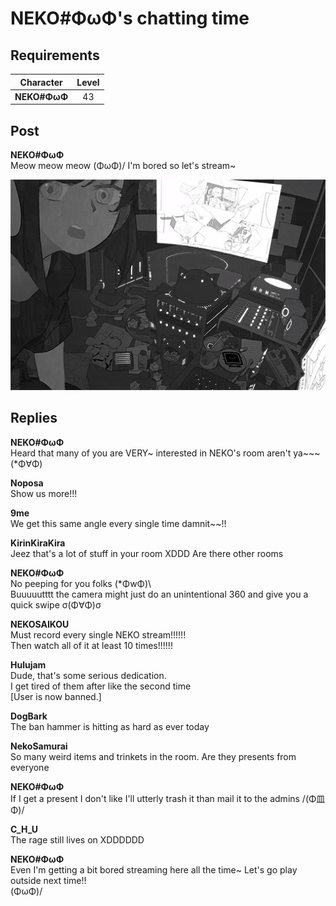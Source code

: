 # NEKO\#ΦωΦ's chatting time
## Requirements
| Character  |Level|
|------------|:---:|
|**NEKO#ΦωΦ**| 43  |

## Post
**NEKO#ΦωΦ**<br>
Meow meow meow (ΦωΦ)/ I'm bored so let's stream~

![n2801.png](./attachments/n2801.png)
## Replies
**NEKO#ΦωΦ**<br>
Heard that many of you are VERY~ interested in NEKO's room aren't ya~~~ (\*Φ∀Φ)

**Noposa**<br>
Show us more!!!

**9me**<br>
We get this same angle every single time damnit~~!!

**KirinKiraKira**<br>
Jeez that's a lot of stuff in your room XDDD Are there other rooms

**NEKO#ΦωΦ**<br>
No peeping for you folks (\*ΦwΦ)\\<br>
Buuuuutttt the camera might just do an unintentional 360 and give you a quick swipe σ(Φ∀Φ)σ

**NEKOSAIKOU**<br>
Must record every single NEKO stream!!!!!!<br>
Then watch all of it at least 10 times!!!!!!

**Hulujam**<br>
Dude, that's some serious dedication. <br>
I get tired of them after like the second time<br>
[User is now banned.]

**DogBark**<br>
The ban hammer is hitting as hard as ever today

**NekoSamurai**<br>
So many weird items and trinkets in the room. Are they presents from everyone

**NEKO#ΦωΦ**<br>
If I get a present I don't like I'll utterly trash it than mail it to the admins /(Φ皿Φ)/

**C_H_U**<br>
The rage still lives on XDDDDDD

**NEKO#ΦωΦ**<br>
Even I'm getting a bit bored streaming here all the time~ Let's go play outside next time!! <br>
(ΦωΦ)/

